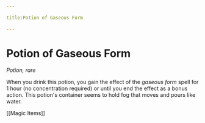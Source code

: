 --- 
title:Potion of Gaseous Form 
---
# Potion of Gaseous Form

*Potion, rare*

When you drink this potion, you gain the effect of the *gaseous form* spell for 1 hour (no concentration required) or until you end the effect as a bonus action. This potion's container seems to hold fog that moves and pours like water.


[[Magic Items]]
